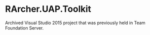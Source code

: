 # RArcher.UAP.Toolkit
Archived Visual Studio 2015 project that was previously held in Team Foundation Server.
